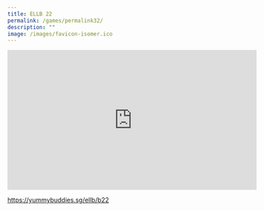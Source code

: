 ```yaml
---
title: ELLB 22
permalink: /games/permalink32/
description: ""
image: /images/favicon-isomer.ico
---
```


<div class="bp-youtube">

<iframe allowfullscreen="" allow="accelerometer; autoplay; clipboard-write; encrypted-media; gyroscope; picture-in-picture; web-share" frameborder="0" title="YouTube video player" src="https://www.youtube.com/embed/1x-i9z617z4" height="315" width="560"></iframe>

</div>


<div class="bp-html5game">

https://yummybuddies.sg/ellb/b22

</div>
